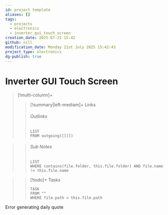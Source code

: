 ```yaml
---
id: project template
aliases: []
tags:
  - projects
  - electronics
  - inverter_gui_touch_screen
creation_date: 2025-07-21 15:42
github: nill
modification_date: Monday 21st July 2025 15:42:43
project_type: electronics
dg-publish: true
---
```

# Inverter GUI Touch Screen

> [!multi-column]+
>
> > [!summary|left-mediam]+ Links
> >
> > ###### Outlinks
> >
> > ```dataview
> > LIST
> > FROM outgoing([[]])
> > ```

> >
> > ###### Sub Notes
> >
> > ```dataview
> > LIST
> > WHERE contains(file.folder, this.file.folder) AND file.name != this.file.name
> > ```

>
> > [!todo]+ Tasks
> >
> > ```dataview
> > TASK
> > FROM ""
> > WHERE file.path = this.file.path
> > ```

Error generating daily quote

